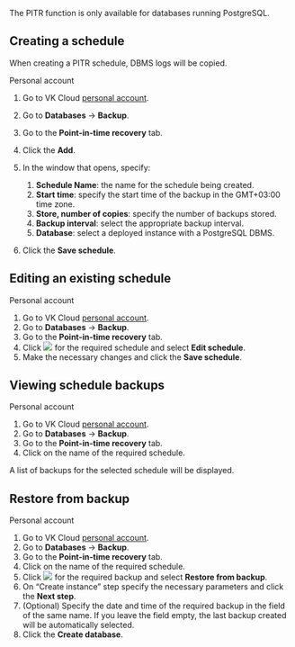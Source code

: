 <warn>

The PITR function is only available for databases running PostgreSQL.

</warn>

## Creating a schedule

When creating a PITR schedule, DBMS logs will be copied.

<tabs>
<tablist>
<tab>Personal account</tab>
</tablist>
<tabpanel>

1. Go to VK Cloud [personal account](https://msk.cloud.vk.com/app/en).
1. Go to **Databases** → **Backup**.
1. Go to the **Point-in-time recovery** tab.
1. Click the **Add**.
1. In the window that opens, specify:

   1. **Schedule Name**: the name for the schedule being created.
   1. **Start time**: specify the start time of the backup in the GMT+03:00 time zone.
   1. **Store, number of copies**: specify the number of backups stored.
   1. **Backup interval**: select the appropriate backup interval.
   1. **Database**: select a deployed instance with a PostgreSQL DBMS.

1. Click the **Save schedule**.

</tabpanel>
</tabs>

## Editing an existing schedule

<tabs>
<tablist>
<tab>Personal account</tab>
</tablist>
<tabpanel>

1. Go to VK Cloud [personal account](https://msk.cloud.vk.com/app/en).
1. Go to **Databases** → **Backup**.
1. Go to the **Point-in-time recovery** tab.
1. Click ![ ](/en/assets/more-icon.svg "inline") for the required schedule and select **Edit schedule**.
1. Make the necessary changes and click the **Save schedule**.

</tabpanel>
</tabs>

## Viewing schedule backups

<tabs>
<tablist>
<tab>Personal account</tab>
</tablist>
<tabpanel>

1. Go to VK Cloud [personal account](https://msk.cloud.vk.com/app/en).
1. Go to **Databases** → **Backup**.
1. Go to the **Point-in-time recovery** tab.
1. Click on the name of the required schedule.

A list of backups for the selected schedule will be displayed.

</tabpanel>
</tabs>

## Restore from backup

<tabs>
<tablist>
<tab>Personal account</tab>
</tablist>
<tabpanel>

1. Go to VK Cloud [personal account](https://msk.cloud.vk.com/app/en).
1. Go to **Databases** → **Backup**.
1. Go to the **Point-in-time recovery** tab.
1. Click on the name of the required schedule.
1. Click ![ ](/en/assets/more-icon.svg "inline") for the required backup and select **Restore from backup**.
1. On “Create instance” step specify the necessary parameters and click the **Next step**.
1. (Optional) Specify the date and time of the required backup in the field of the same name. If you leave the field empty, the last backup created will be automatically selected.
1. Click the **Create database**.

</tabpanel>
</tabs>
